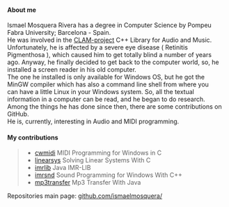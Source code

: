 
#### **About me**  

Ismael Mosquera Rivera has a degree in Computer Science by Pompeu Fabra University; Barcelona - Spain.  
He was involved in the [CLAM-project](http://www.clam-project.org) C++ Library for Audio and Music.  
Unfortunately, he is affected by a severe eye disease ( Retinitis Pigmenthosa ), which caused him to get totally blind a number of years  
ago. Anyway, he finally decided to get back to the computer world, so, he installed a screen reader in his old computer.  
The one he installed is only available for Windows OS, but he got the MinGW compiler which has also a command line shell from where you  
can have a little Linux in your Windows system. So, all the textual information in a computer can be read, and he began to do research.  
Among the things he has done since then, there are some contributions on GitHub.  
He is, currently, interesting in Audio and MIDI programming.  
  
#### **My contributions** 

>  
> - [cwmidi](https://github.com/ismaelmosquera/cwmidi/) MIDI Programming for Windows in C  
> - [linearsys](https://github.com/ismaelmosquera/linearsys/) Solving Linear Systems With C  
> - [imrlib](https://github.com/ismaelmosquera/imrlib/) Java IMR-LIB  
> - [imrsnd](https://github.com/ismaelmosquera/imrsnd/) Sound Programming for Windows With C++  
> - [mp3transfer](https://github.com/ismaelmosquera/mp3transfer/) Mp3 Transfer With Java  
>  

Repositories main page: [github.com/ismaelmosquera/](https://github.com/ismaelmosquera/)  
  